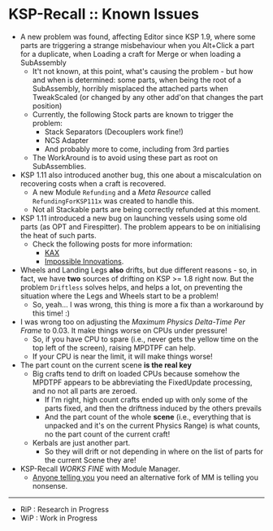 # KSP-Recall :: Known Issues

* A new problem was found, affecting Editor since KSP 1.9, where some parts are triggering a strange misbehaviour when you Alt+Click a part for a duplicate, when Loading a craft for Merge or when loading a SubAssembly
	+ It't not known, at this point, what's causing the problem - but how and when is determined: some parts, when being the root of a SubAssembly, horribly misplaced the attached parts when TweakScaled (or changed by any other add'on that changes the part position)
	+ Currently, the following Stock parts are known to trigger the problem:
		- Stack Separators (Decouplers work fine!)  
		- NCS Adapter
		- And probably more to come, including from 3rd parties
	+ The WorkAround is to avoid using these part as root on SubAssemblies.
* KSP 1.11 also introduced another bug, this one about a miscalculation on recovering costs when a craft is recovered.
	+ A new Module `Refunding` and a *Meta Resource* called `RefundingForKSP111x` was created to handle this.
	+ Not all Stackable parts are being correctly refunded at this moment. 
* KSP 1.11 introduced a new bug on launching vessels using some old parts (as OPT and Firespitter). The problem appears to be on initialising the heat of such parts.
	+ Check the following posts for more information:
		- [KAX](https://forum.kerbalspaceprogram.com/index.php?/topic/180268-131/page/9/&tab=comments#comment-3901075)
		- [Impossible Innovations](https://forum.kerbalspaceprogram.com/index.php?/topic/175694-131/&do=findComment&comment=3901072).  
*  Wheels and Landing Legs **also** drifts, but due different reasons - so, in fact, we have **two** sources of drifting on KSP >= 1.8 right now. But the problem `Driftless` solves helps, and helps a lot, on preventing the situation where the Legs and Wheels start to be a problem!
	+ So, yeah... I was wrong, this thing is more a fix than a workaround by this time! :)  
* I was wrong too on adjusting the *Maximum Physics Delta-Time Per Frame* to 0.03. It make things worse on CPUs under pressure!
	+ So, if you have CPU to spare (i.e., never gets the yellow time on the top left of the screen), raising MPDTPF can help.
	+ If your CPU is near the limit, it will make things worse!
* The part count on the current scene **is the real key**
	+ Big crafts tend to drift on loaded CPUs because somehow the MPDTPF appears to be abbreviating the FixedUpdate processing, and no not all parts are zeroed.
		- If I'm right, high count crafts ended up with only some of the parts fixed, and then the driftness induced by the others prevails
		- And the part count of the whole **scene** (i.e., everything that is unpacked and it's on the current Physics Range) is what counts, no the part count of the current craft!
	+ Kerbals are just another part.
		- So they will drift or not depending in where on the list of parts for the current Scene they are! 
* KSP-Recall *WORKS FINE* with Module Manager.
	+ [Anyone telling you](http://ksp.lisias.net/add-ons/ModuleManager/WatchDog/Screen%20Shot%202020-07-14%20at%2002.14.51.png) you need an alternative fork of MM is telling you nonsense.

- - -

* RiP : Research in Progress
* WiP : Work in Progress
